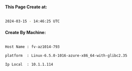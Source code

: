 
   
#### This Page Create at:

```bash

2024-03-15 - 14:46:25 UTC

```

#### Create By Machine:

```bash

Host Name : fv-az1014-793

platform  : Linux-6.5.0-1016-azure-x86_64-with-glibc2.35

Ip Local  : 10.1.1.114

```


